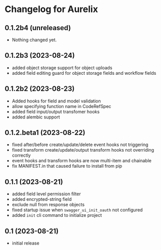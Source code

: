 # Changelog for Aurelix

## 0.1.2b4 (unreleased)


- Nothing changed yet.


## 0.1.2b3 (2023-08-24)

- added object storage support for object uploads
- added field editing guard for object storage fields and workflow fields

## 0.1.2b2 (2023-08-23)

- Added hooks for field and model validation
- allow specifying function name in CodeRefSpec
- added field input/output transfomer hooks
- added alembic support

## 0.1.2.beta1 (2023-08-22)

- fixed after/before create/update/delete event hooks not triggering
- fixed transform create/update/output transform hooks not overriding correctly
- event hooks and transform hooks are now multi-item and chainable
- fix MANIFEST.in that caused failure to install from pip


## 0.1.1 (2023-08-21)

- added field level permission filter
- added encrypted-string field
- exclude null from response objects
- fixed startup issue when `swagger_ui_init_oauth` not configured
- added `init` cli command to initialize project

## 0.1 (2023-08-21)

- initial release
